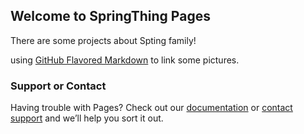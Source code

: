 ## Welcome to SpringThing Pages

There are some projects about Spting family!

using [GitHub Flavored Markdown](https://guides.github.com/features/mastering-markdown/) to link some pictures.

### Support or Contact

Having trouble with Pages? Check out our [documentation](https://help.github.com/categories/github-pages-basics/) or [contact support](https://github.com/contact) and we’ll help you sort it out.

